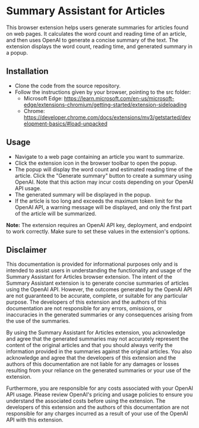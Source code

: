 # Summary Assistant for Articles 

This browser extension helps users generate summaries for articles found on web pages. It calculates the word count and reading time of an article, and then uses OpenAI to generate a concise summary of the text. The extension displays the word count, reading time, and generated summary in a popup. 

## Installation 

- Clone the code from the source repository.
- Follow the instructions given by your browser, pointing to the src folder:
    - Microsoft Edge: https://learn.microsoft.com/en-us/microsoft-edge/extensions-chromium/getting-started/extension-sideloading
    - Chrome: https://developer.chrome.com/docs/extensions/mv3/getstarted/development-basics/#load-unpacked

## Usage 

- Navigate to a web page containing an article you want to summarize.
- Click the extension icon in the browser toolbar to open the popup.
- The popup will display the word count and estimated reading time of the article.
Click the "Generate summary" button to create a summary using OpenAI. Note that this action may incur costs depending on your OpenAI API usage.
- The generated summary will be displayed in the popup.
- If the article is too long and exceeds the maximum token limit for the OpenAI API, a warning message will be displayed, and only the first part of the article will be summarized. 

**Note:** The extension requires an OpenAI API key, deployment, and endpoint to work correctly. Make sure to set these values in the extension's options.

## Disclaimer  

This documentation is provided for informational purposes only and is intended to assist users in understanding the functionality and usage of the Summary Assistant for Articles browser extension. The intent of the Summary Assistant extension is to generate concise summaries of articles using the OpenAI API. However, the outcomes generated by the OpenAI API are not guaranteed to be accurate, complete, or suitable for any particular purpose. The developers of this extension and the authors of this documentation are not responsible for any errors, omissions, or inaccuracies in the generated summaries or any consequences arising from the use of the summaries.   

By using the Summary Assistant for Articles extension, you acknowledge and agree that the generated summaries may not accurately represent the content of the original articles and that you should always verify the information provided in the summaries against the original articles. You also acknowledge and agree that the developers of this extension and the authors of this documentation are not liable for any damages or losses resulting from your reliance on the generated summaries or your use of the extension.  
  
Furthermore, you are responsible for any costs associated with your OpenAI API usage. Please review OpenAI's pricing and usage policies to ensure you understand the associated costs before using the extension. The developers of this extension and the authors of this documentation are not responsible for any charges incurred as a result of your use of the OpenAI API with this extension.